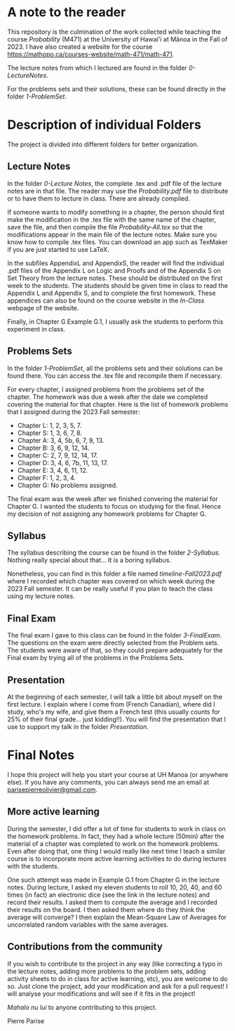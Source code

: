 # A note to the reader
This repository is the culmination of the work collected while teaching the course *Probability* (M471) at the University of Hawai'i at Mānoa in the Fall of 2023. I have also created a website for the course https://mathopo.ca/courses-website/math-471/math-471.

The lecture notes from which I lectured are found in the folder *0-LectureNotes*.

For the problems sets and their solutions, these can be found directly in the folder *1-ProblemSet*.

# Description of individual Folders
The project is divided into different folders for better organization.

## Lecture Notes
In the folder *0-Lecture Notes*, the complete .tex and .pdf file of the lecture notes are in that file. The reader may use the *Probability.pdf* file to distribute or to have them to lecture in class. There are already compiled. 

If someone wants to modify something in a chapter, the person should first make the modification in the .tex file with the same name of the chapter, save the file, and then compile the file *Probability-All.tex* so that the modifications appear in the main file of the lecture notes. Make sure you know how to compile .tex files. You can download an app such as TexMaker if you are just started to use LaTeX.

In the subfiles AppendixL and AppendixS, the reader will find the individual .pdf files of the Appendix L on Logic and Proofs and of the Appendix S on Set Theory from the lecture notes. These should be distributed on the first week to the students. The students should be given time in class to read the Appendix L and Appendix S, and to complete the first homework. These appendices can also be found on the course website in the *In-Class* webpage of the website.

Finally, in Chapter G Example G.1, I usually ask the students to perform this experiment in class. 

## Problems Sets
In the folder *1-ProblemSet*, all the problems sets and their solutions can be found there. You can access the .tex file and recompile them if necessary. 

For every chapter, I assigned problems from the problems set of the chapter. The homework was due a week after the date we completed covering the material for that chapter. Here is the list of homework problems that I assigned during the 2023 Fall semester:

  - Chapter L: 1, 2, 3, 5, 7.
  - Chapter S: 1, 3, 6, 7, 8.
  - Chapter A: 3, 4, 5b, 6, 7, 9, 13.
  - Chapter B: 3, 6, 9, 12, 14.
  - Chapter C: 2, 7, 9, 12, 14, 17.
  - Chapter D: 3, 4, 6, 7b, 11, 13, 17.
  - Chapter E: 3, 4, 6, 11, 12.
  - Chapter F: 1, 2, 3, 4.
  - Chapter G: No problems assigned.

The final exam was the week after we finished convering the material for Chapter G. I wanted the students to focus on studying for the final. Hence my decision of not assigning any homework problems for Chapter G.

## Syllabus
The syllabus describing the course can be found in the folder *2-Syllabus*. Nothing really special about that... It is a boring syllabus. 

Nonetheless, you can find in this folder a file named *timeline-Fall2023.pdf* where I recorded which chapter was covered on which week during the 2023 Fall semester. It can be really useful if you plan to teach the class using my lecture notes.

## Final Exam 
The final exam I gave to this class can be found in the folder *3-FinalExam*. The questions on the exam were directly selected from the Problem sets. The students were aware of that, so they could prepare adequately for the Final exam by trying all of the problems in the Problems Sets.

## Presentation
At the beginning of each semester, I will talk a little bit about myself on the first lecture. I explain where I come from (French Canadian), where did I study, who's my wife, and give them a French test (this usually counts for 25% of their final grade... just kidding!!). You will find the presentation that I use to support my talk in the folder *Presentation*.

# Final Notes
I hope this project will help you start your course at UH Manoa (or anywhere else). If you have any comments, you can always send me an email at parisepierreolivier@gmail.com.

## More active learning
During the semester, I did offer a lot of time for students to work in class on the homework problems. In fact, they had a whole lecture (50min) after the material of a chapter was completed to work on the homework problems. Even after doing that, one thing I would really like next time I teach a similar course is to incorporate more active learning activities to do during lectures with the students. 

One such attempt was made in Example G.1 from Chapter G in the lecture notes. During lecture, I asked my eleven students to roll 10, 20, 40, and 60 times (in fact) an electronic dice (see the link in the lecture notes) and record their results. I asked them to compute the average and I recorded their results on the board. I then asked them where do they think the average will converge? I then explain the Mean-Square Law of Averages for uncorrelated random variables with the same averages. 

## Contributions from the community
If you wish to contribute to the project in any way (like correcting a typo in the lecture notes, adding more problems to the problem sets, adding activity sheets to do in class for active learning, etc), you are welcome to do so. Just clone the project, add your modification and ask for a pull request! I will analyse your modifications and will see if it fits in the project!

*Mahalo nu lui* to anyone contributing to this project.

Pierre Parise

